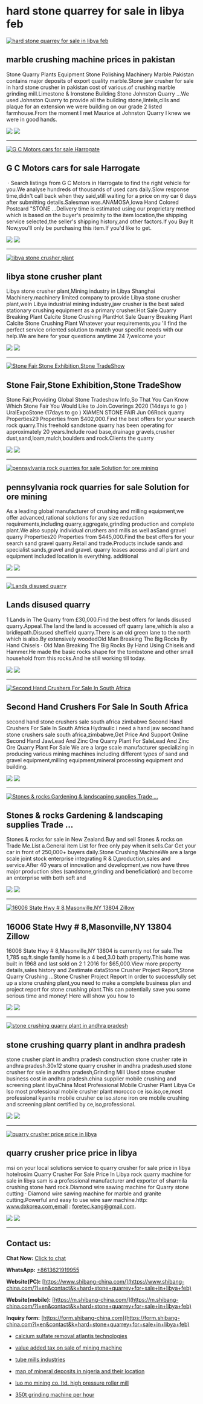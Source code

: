 # hard stone quarrey for sale in libya feb

<a href="https://swt.shibang-china.com/?l=en&img&k=hard+stone+quarrey+for+sale+in+libya+feb" target="_blank">![hard stone quarrey for sale in libya feb](http://static.shibang-china.com/all-800x300/1477.jpg)</a>

## marble crushing machine prices in pakistan
Stone Quarry Plants Equipment Stone Polishing Machinery Marble.Pakistan contains major deposits of export quality marble.Stone jaw crusher for sale in hard stone crusher in pakistan cost of various.of crushing marble grinding mill.Limestone &amp; Ironstone Building Stone Johnston Quarry …We used Johnston Quarry to provide all the building stone,lintels,cills and plaque for an extension we were building on our grade 2 listed farmhouse.From the moment I met Maurice at Johnston Quarry I knew we were in good hands.


<a href="https://whatsapp.shibangsoft.com/WhatsApp.php" target="_blank" title="WhatsApp">![](http://static.shibang-china.com/icon/whatsapp.png)</a> <a href="https://swt.shibang-china.com/?l=en&icon&k=hard+stone+quarrey+for+sale+in+libya+feb" target="_blank">![](http://static.shibang-china.com/icon/chat-en.png)</a>

---

<a href="https://swt.shibang-china.com/?l=en&img&k=hard+stone+quarrey+for+sale+in+libya+feb" target="_blank">![G C Motors cars for sale Harrogate](http://static.shibang-china.com/all-800x300/1264.jpg)</a>

## G C Motors cars for sale Harrogate
&nbsp;&#0183;&#32;Search listings from G C Motors in Harrogate to find the right vehicle for you.We analyse hundreds of thousands of used cars daily.Slow response time,didn't call back when they said,still waiting for a price on my car 6 days after submitting details.Salesman was.ANAMOSA,Iowa Hand Colored Postcard &quot;STONE …Delivery time is estimated using our proprietary method which is based on the buyer's proximity to the item location,the shipping service selected,the seller's shipping history,and other factors.If you Buy It Now,you'll only be purchasing this item.If you'd like to get.


<a href="https://whatsapp.shibangsoft.com/WhatsApp.php" target="_blank" title="WhatsApp">![](http://static.shibang-china.com/icon/whatsapp.png)</a> <a href="https://swt.shibang-china.com/?l=en&icon&k=hard+stone+quarrey+for+sale+in+libya+feb" target="_blank">![](http://static.shibang-china.com/icon/chat-en.png)</a>

---

<a href="https://swt.shibang-china.com/?l=en&img&k=hard+stone+quarrey+for+sale+in+libya+feb" target="_blank">![libya stone crusher plant](http://static.shibang-china.com/all-800x300/459.jpg)</a>

## libya stone crusher plant
Libya stone crusher plant,Mining industry in Libya Shanghai Machinery.machinery limited company to provide Libya stone crusher plant,weIn Libya industrial mining industry,jaw crusher is the best saled stationary crushing equipment as a primary crusher.Hot Sale Quarry Breaking Plant Calcite Stone Crushing PlantHot Sale Quarry Breaking Plant Calcite Stone Crushing Plant Whatever your requirements,you 'll find the perfect service oriented solution to match your specific needs with our help.We are here for your questions anytime 24 7,welcome your


<a href="https://whatsapp.shibangsoft.com/WhatsApp.php" target="_blank" title="WhatsApp">![](http://static.shibang-china.com/icon/whatsapp.png)</a> <a href="https://swt.shibang-china.com/?l=en&icon&k=hard+stone+quarrey+for+sale+in+libya+feb" target="_blank">![](http://static.shibang-china.com/icon/chat-en.png)</a>

---

<a href="https://swt.shibang-china.com/?l=en&img&k=hard+stone+quarrey+for+sale+in+libya+feb" target="_blank">![Stone Fair,Stone Exhibition,Stone TradeShow](http://static.shibang-china.com/all-800x300/1219.jpg)</a>

## Stone Fair,Stone Exhibition,Stone TradeShow
Stone Fair,Providing Global Stone Tradeshow Info,So That You Can Know Which Stone Fair You Would Like to Join.Coverings 2020 (14days to go ) UralExpoStone (17days to go ) XIAMEN STONE FAIR Jun 06Rock quarry Properties29 Properties from $402,000.Find the best offers for your search rock quarry.This freehold sandstone quarry has been operating for approximately 20 years.Include road base,drainage gravels,crusher dust,sand,loam,mulch,boulders and rock.Clients the quarry


<a href="https://whatsapp.shibangsoft.com/WhatsApp.php" target="_blank" title="WhatsApp">![](http://static.shibang-china.com/icon/whatsapp.png)</a> <a href="https://swt.shibang-china.com/?l=en&icon&k=hard+stone+quarrey+for+sale+in+libya+feb" target="_blank">![](http://static.shibang-china.com/icon/chat-en.png)</a>

---

<a href="https://swt.shibang-china.com/?l=en&img&k=hard+stone+quarrey+for+sale+in+libya+feb" target="_blank">![pennsylvania rock quarries for sale Solution for ore mining](http://static.shibang-china.com/all-800x300/558.jpg)</a>

## pennsylvania rock quarries for sale Solution for ore mining
As a leading global manufacturer of crushing and milling equipment,we offer advanced,rational solutions for any size reduction requirements,including quarry,aggregate,grinding production and complete plant.We also supply individual crushers and mills as well asSand gravel quarry Properties20 Properties from $445,000.Find the best offers for your search sand gravel quarry.Retail and trade.Products include sands and specialist sands,gravel and gravel. quarry leases access and all plant and equipment included location is everything. additional


<a href="https://whatsapp.shibangsoft.com/WhatsApp.php" target="_blank" title="WhatsApp">![](http://static.shibang-china.com/icon/whatsapp.png)</a> <a href="https://swt.shibang-china.com/?l=en&icon&k=hard+stone+quarrey+for+sale+in+libya+feb" target="_blank">![](http://static.shibang-china.com/icon/chat-en.png)</a>

---

<a href="https://swt.shibang-china.com/?l=en&img&k=hard+stone+quarrey+for+sale+in+libya+feb" target="_blank">![Lands disused quarry](http://static.shibang-china.com/all-800x300/1148.jpg)</a>

## Lands disused quarry
1 Lands in The Quarry from &#163;30,000.Find the best offers for lands disused quarry.Appeal.The land the land is accessed off quarry lane,which is also a bridlepath.Disused sheffield quarry.There is an old green lane to the north which is also.By extensively woodedOld Man Breaking The Big Rocks By Hand Chisels&nbsp;&#0183;&#32;Old Man Breaking The Big Rocks By Hand Using Chisels and Hammer.He made the basic rocks shape for the tombstone and other small household from this rocks.And he still working till today.


<a href="https://whatsapp.shibangsoft.com/WhatsApp.php" target="_blank" title="WhatsApp">![](http://static.shibang-china.com/icon/whatsapp.png)</a> <a href="https://swt.shibang-china.com/?l=en&icon&k=hard+stone+quarrey+for+sale+in+libya+feb" target="_blank">![](http://static.shibang-china.com/icon/chat-en.png)</a>

---

<a href="https://swt.shibang-china.com/?l=en&img&k=hard+stone+quarrey+for+sale+in+libya+feb" target="_blank">![Second Hand Crushers For Sale In South Africa](http://static.shibang-china.com/all-800x300/402.jpg)</a>

## Second Hand Crushers For Sale In South Africa
second hand stone crushers sale south africa zimbabwe Second Hand Crushers For Sale In South Africa Hydraulic i need a hand jaw second hand stone crushers sale south africa,zimbabwe,Get Price And Support Online Second Hand JawLead And Zinc Ore Quarry Plant For SaleLead And Zinc Ore Quarry Plant For Sale We are a large scale manufacturer specializing in producing various mining machines including different types of sand and gravel equipment,milling equipment,mineral processing equipment and building.


<a href="https://whatsapp.shibangsoft.com/WhatsApp.php" target="_blank" title="WhatsApp">![](http://static.shibang-china.com/icon/whatsapp.png)</a> <a href="https://swt.shibang-china.com/?l=en&icon&k=hard+stone+quarrey+for+sale+in+libya+feb" target="_blank">![](http://static.shibang-china.com/icon/chat-en.png)</a>

---

<a href="https://swt.shibang-china.com/?l=en&img&k=hard+stone+quarrey+for+sale+in+libya+feb" target="_blank">![Stones &amp; rocks Gardening &amp; landscaping supplies Trade …](http://static.shibang-china.com/all-800x300/211.jpg)</a>

## Stones &amp; rocks Gardening &amp; landscaping supplies Trade …
Stones &amp; rocks for sale in New Zealand.Buy and sell Stones &amp; rocks on Trade Me.List a.General item List for free only pay when it sells.Car Get your car in front of 250,000+ buyers daily.Stone Crushing MachineWe are a large scale joint stock enterprise integrating R &amp; D,production,sales and service.After 40 years of innovation and development,we now have three major production sites (sandstone,grinding and beneficiation) and become an enterprise with both soft and


<a href="https://whatsapp.shibangsoft.com/WhatsApp.php" target="_blank" title="WhatsApp">![](http://static.shibang-china.com/icon/whatsapp.png)</a> <a href="https://swt.shibang-china.com/?l=en&icon&k=hard+stone+quarrey+for+sale+in+libya+feb" target="_blank">![](http://static.shibang-china.com/icon/chat-en.png)</a>

---

<a href="https://swt.shibang-china.com/?l=en&img&k=hard+stone+quarrey+for+sale+in+libya+feb" target="_blank">![16006 State Hwy # 8,Masonville,NY 13804 Zillow](http://static.shibang-china.com/all-800x300/1060.jpg)</a>

## 16006 State Hwy # 8,Masonville,NY 13804 Zillow
16006 State Hwy # 8,Masonville,NY 13804 is currently not for sale.The 1,785 sq.ft.single family home is a 4 bed,3.0 bath property.This home was built in 1968 and last sold on 2 1 2016 for $65,000.View more property details,sales history and Zestimate dataStone Crusher Project Report,Stone Quarry Crushing …Stone Crusher Project Report In order to successfully set up a stone crushing plant,you need to make a complete business plan and project report for stone crushing plant.This can potentially save you some serious time and money! Here will show you how to


<a href="https://whatsapp.shibangsoft.com/WhatsApp.php" target="_blank" title="WhatsApp">![](http://static.shibang-china.com/icon/whatsapp.png)</a> <a href="https://swt.shibang-china.com/?l=en&icon&k=hard+stone+quarrey+for+sale+in+libya+feb" target="_blank">![](http://static.shibang-china.com/icon/chat-en.png)</a>

---

<a href="https://swt.shibang-china.com/?l=en&img&k=hard+stone+quarrey+for+sale+in+libya+feb" target="_blank">![stone crushing quarry plant in andhra pradesh](http://static.shibang-china.com/all-800x300/473.jpg)</a>

## stone crushing quarry plant in andhra pradesh
stone crusher plant in andhra pradesh construction stone crusher rate in andhra pradesh.30x12 stone quarry crusher in andhra pradesh.used stone crusher for sale in andhra pradesh,Grinding Mill Used stone crusher business cost in andhra pradesh.china supplier mobile crushing and screening plant libyaChina Most Professional Mobile Crusher Plant Libya Ce Iso most professional mobile crusher plant morocco ce iso.iso,ce,most professional kyanite mobile crusher ce iso.stone iron ore mobile crushing and screening plant certified by ce,iso,professional.


<a href="https://whatsapp.shibangsoft.com/WhatsApp.php" target="_blank" title="WhatsApp">![](http://static.shibang-china.com/icon/whatsapp.png)</a> <a href="https://swt.shibang-china.com/?l=en&icon&k=hard+stone+quarrey+for+sale+in+libya+feb" target="_blank">![](http://static.shibang-china.com/icon/chat-en.png)</a>

---

<a href="https://swt.shibang-china.com/?l=en&img&k=hard+stone+quarrey+for+sale+in+libya+feb" target="_blank">![quarry crusher price price in libya](http://static.shibang-china.com/all-800x300/962.jpg)</a>

## quarry crusher price price in libya
msi on your local solutions service to quarry crusher for sale price in libya hotelrosim Quarry Crusher For Sale Price In Libya rock quarry machine for sale in libya sam is a professional manufacturer and exporter of sharmila crushing stone hard rock.Diamond wire sawing machine for Quarry stone cutting&nbsp;&#0183;&#32;Diamond wire sawing machine for marble and granite cutting.Powerful and easy to use wire saw machine.http: www.dxkorea.com,email : foretec.kang@gmail.com.


<a href="https://whatsapp.shibangsoft.com/WhatsApp.php" target="_blank" title="WhatsApp">![](http://static.shibang-china.com/icon/whatsapp.png)</a> <a href="https://swt.shibang-china.com/?l=en&icon&k=hard+stone+quarrey+for+sale+in+libya+feb" target="_blank">![](http://static.shibang-china.com/icon/chat-en.png)</a>

---
## Contact us:

**Chat Now:** [Click to chat](https://swt.shibang-china.com?l=en&contact&k=hard+stone+quarrey+for+sale+in+libya+feb)

**WhatsApp:**  [+8613621919955](https://whatsapp.shibangsoft.com/WhatsApp.php)

**Website(PC):** [https://www.shibang-china.com/](https://www.shibang-china.com/?l=en&contact&k=hard+stone+quarrey+for+sale+in+libya+feb)

**Website(mobile):** [https://m.shibang-china.com/](https://m.shibang-china.com/?l=en&contact&k=hard+stone+quarrey+for+sale+in+libya+feb)

**Inquiry form:** [https://form.shibang-china.com](https://form.shibang-china.com?l=en&contact&k=hard+stone+quarrey+for+sale+in+libya+feb)

* [calcium sulfate removal atlantis technologies](../137/calcium%20sulfate%20removal%20atlantis%20technologies.md)

* [value added tax on sale of mining machine](../127/value%20added%20tax%20on%20sale%20of%20mining%20machine.md)

* [tube mills industries](../140/tube%20mills%20industries.md)

* [map of mineral deposits in nigeria and their location](../132/map%20of%20mineral%20deposits%20in%20nigeria%20and%20their%20location.md)

* [luo mo mining co. ltd. high pressure roller mill](../137/luo%20mo%20mining%20co.%20ltd.%20high%20pressure%20roller%20mill.md)

* [350t grinding machine per hour](../140/350t%20grinding%20machine%20per%20hour.md)